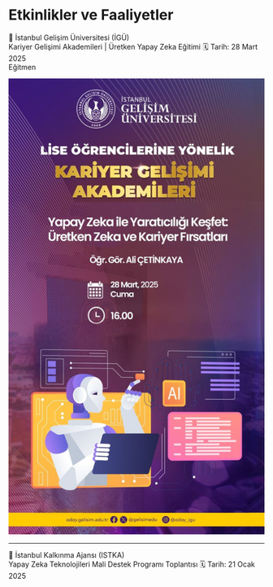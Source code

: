# Etkinlikler ve Faaliyetler

📢 İstanbul Gelişim Üniversitesi (İGÜ)    
Kariyer Gelişimi Akademileri | Üretken Yapay Zeka Eğitimi 
🗓️ Tarih: 28 Mart 2025    
Eğitmen

![alternatif metin](https://github.com/acetinkaya/etkinliklervefaaliyetler/blob/main/iguliseyz.jpeg)

---

📢 İstanbul Kalkınma Ajansı (ISTKA)    
Yapay Zeka Teknolojileri Mali Destek Programı Toplantısı 
🗓️ Tarih: 21 Ocak 2025 

